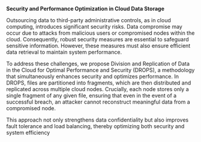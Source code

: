 **Security and Performance Optimization in Cloud Data Storage**


Outsourcing data to third-party administrative controls, as in cloud computing, introduces significant security risks. Data compromise may occur due to attacks from malicious users or compromised nodes within the cloud. Consequently, robust security measures are essential to safeguard sensitive information. However, these measures must also ensure efficient data retrieval to maintain system performance.

To address these challenges, we propose Division and Replication of Data in the Cloud for Optimal Performance and Security (DROPS), a methodology that simultaneously enhances security and optimizes performance. In DROPS, files are partitioned into fragments, which are then distributed and replicated across multiple cloud nodes. Crucially, each node stores only a single fragment of any given file, ensuring that even in the event of a successful breach, an attacker cannot reconstruct meaningful data from a compromised node.

This approach not only strengthens data confidentiality but also improves fault tolerance and load balancing, thereby optimizing both security and system efficiency
